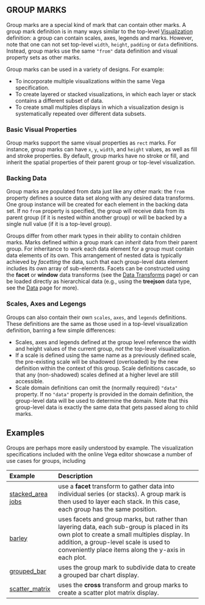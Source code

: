## GROUP MARKS

Group marks are a special kind of mark that can contain other marks. A group mark definition is in many ways similar to the top-level [Visualization](visualization) definition: a group can contain scales, axes, legends and marks. However, note that one can not set top-level `width`, `height`, `padding` or `data` definitions. Instead, group marks use the same `"from"` data definition and visual property sets as other marks.

Group marks can be used in a variety of designs. For example:
* To incorporate multiple visualizations within the same Vega specification.
* To create layered or stacked visualizations, in which each layer or stack contains a different subset of data.
* To create small multiples displays in which a visualization design is systematically repeated over different data subsets.

### Basic Visual Properties

Group marks support the same visual properties as `rect` marks. For instance, group marks can have `x`, `y`, `width`, and `height` values, as well as fill and stroke properties. By default, group marks have no stroke or fill, and inherit the spatial properties of their parent group or top-level visualization.

### Backing Data

Group marks are populated from data just like any other mark: the `from` property defines a source data set along with any desired data transforms. One group instance will be created for each element in the backing data set. If no `from` property is specified, the group will receive data from its parent group (if it is nested within another group) or will be backed by a single null value (if it is a top-level group).

Groups differ from other mark types in their ability to contain children marks. Marks defined within a group mark can _inherit_ data from their parent group. For inheritance to work each data element for a group must contain data elements of its own. This arrangement of nested data is typically achieved by _facetting_ the data, such that each group-level data element includes its own array of sub-elements. Facets can be constructed using the __facet__ or __window__ data transforms (see the [Data Transforms](#transform) page) or can be loaded directly as hierarchical data (e.g., using the __treejson__ data type, see the [Data](#data) page for more).

### Scales, Axes and Legengs

Groups can also contain their own `scales`, `axes`, and `legends` definitions. These definitions are the same as those used in a top-level visualization definition, barring a few simple differences:

* Scales, axes and legends defined at the group level reference the width and height values of the current group, _not_ the top-level visualization.
* If a scale is defined using the same name as a previously defined scale, the pre-existing scale will be shadowed (overloaded) by the new definition within the context of this group. Scale definitions cascade, so that any (non-shadowed) scales defined at a higher level are still accessible.
* Scale domain definitions can omit the (normally required) `"data"` property. If no `"data"` property is provided in the domain definition, the group-level data will be used to determine the domain. Note that this group-level data is exactly the same data that gets passed along to child marks.

## Examples

Groups are perhaps more easily understood by example. The visualization specifications included with the online Vega editor showcase a number of use cases for groups, including

| Example                                      | Description                         |
| :------------------------------------------- | :---------------------------------- |
| [stacked_area](http://vega.github.io/vega/editor/index.html?spec=stacked_area) [jobs](http://vega.github.io/vega/editor/index.html?spec=jobs) | use a __facet__ transform to gather data into individual series (or stacks). A group mark is then used to layer each stack. In this case, each group has the same position.|
| [barley](http://vega.github.io/vega/editor/index.html?spec=barley)| uses facets and group marks, but rather than layering data, each sub-group is placed in its own plot to create a small multiples display. In addition, a group-level scale is used to conveniently place items along the y-axis in each plot.|
| [grouped_bar](http://vega.github.io/vega/editor/index.html?spec=grouped_bar) | uses the group mark to subdivide data to create a grouped bar chart display.|
| [scatter_matrix](http://vega.github.io/vega/editor/index.html?spec=scatter_matrix) | uses the __cross__ transform and group marks to create a scatter plot matrix display.|

